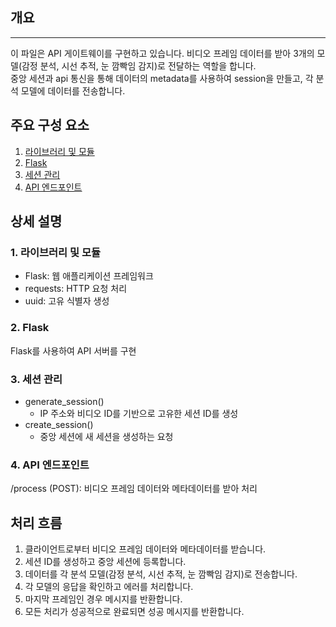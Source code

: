 ## 개요
---

이 파일은 API 게이트웨이를 구현하고 있습니다. 비디오 프레임 데이터를 받아 3개의 모델(감정 분석, 시선 추적, 눈 깜빡임 감지)로 전달하는 역할을 합니다.    
중앙 세션과 api 통신을 통해 데이터의 metadata를 사용하여 session을 만들고, 각 분석 모델에 데이터를 전송합니다.

## 주요 구성 요소

1. [라이브러리 및 모듈](#1-라이브러리-및-모듈)
2. [Flask](#2-flask)
3. [세션 관리](#3-세션-관리)
4. [API 엔드포인트](#4-API-엔드포인트)

## 상세 설명

### 1. 라이브러리 및 모듈

* Flask: 웹 애플리케이션 프레임워크
* requests: HTTP 요청 처리
* uuid: 고유 식별자 생성

### 2. Flask
Flask를 사용하여 API 서버를 구현

### 3. 세션 관리

* generate_session()
    * IP 주소와 비디오 ID를 기반으로 고유한 세션 ID를 생성
* create_session()
    * 중앙 세션에 새 세션을 생성하는 요청

### 4. API 엔드포인트

/process (POST): 비디오 프레임 데이터와 메타데이터를 받아 처리

## 처리 흐름

1. 클라이언트로부터 비디오 프레임 데이터와 메타데이터를 받습니다.
2. 세션 ID를 생성하고 중앙 세션에 등록합니다.
3. 데이터를 각 분석 모델(감정 분석, 시선 추적, 눈 깜빡임 감지)로 전송합니다.
4. 각 모델의 응답을 확인하고 에러를 처리합니다.
5. 마지막 프레임인 경우 메시지를 반환합니다.
6. 모든 처리가 성공적으로 완료되면 성공 메시지를 반환합니다.